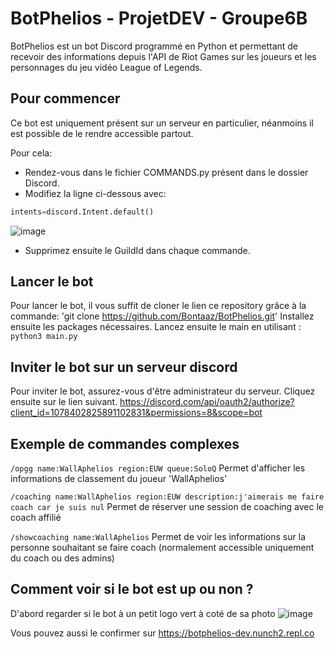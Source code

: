 # BotPhelios - ProjetDEV - Groupe6B

BotPhelios est un bot Discord programmé en Python et permettant de recevoir des informations depuis l'API de Riot Games sur les joueurs et les personnages du jeu vidéo League of Legends.

## Pour commencer
Ce bot est uniquement présent sur un serveur en particulier, néanmoins il est possible de le rendre accessible partout.

Pour cela:
  * Rendez-vous dans le fichier COMMANDS.py présent dans le dossier Discord.
  * Modifiez la ligne ci-dessous avec: 
```python
intents=discord.Intent.default()
```

![image](https://user-images.githubusercontent.com/98102389/233601065-babbe2b5-e26a-413e-93d1-f43b4423ac91.png)
  * Supprimez ensuite le GuildId dans chaque commande.

## Lancer le bot
Pour lancer le bot, il vous suffit de cloner le lien ce repository grâce à la commande: 'git clone https://github.com/Bontaaz/BotPhelios.git'
Installez ensuite les packages nécessaires.
Lancez ensuite le main en utilisant : `python3 main.py`

## Inviter le bot sur un serveur discord
Pour inviter le bot, assurez-vous d'être administrateur du serveur. Cliquez ensuite sur le lien suivant.
https://discord.com/api/oauth2/authorize?client_id=1078402825891102831&permissions=8&scope=bot

## Exemple de commandes complexes
`/opgg name:WallAphelios region:EUW queue:SoloQ`
Permet d'afficher les informations de classement du joueur 'WallAphelios'

`/coaching name:WallAphelios region:EUW description:j'aimerais me faire coach car je suis nul`
Permet de réserver une session de coaching avec le coach affilié

`/showcoaching name:WallAphelios`
Permet de voir les informations sur la personne souhaitant se faire coach (normalement accessible uniquement du coach ou des admins)

## Comment voir si le bot est up ou non ?
D'abord regarder si le bot à un petit logo vert à coté de sa photo
![image](https://user-images.githubusercontent.com/98102389/233603491-db131a9e-0761-4910-8542-3f8f1cb0a741.png)

Vous pouvez aussi le confirmer sur
https://botphelios-dev.nunch2.repl.co

